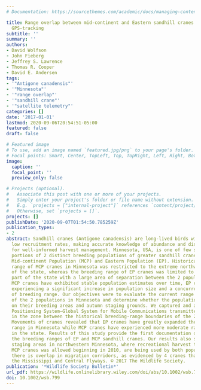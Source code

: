 ```yaml
---
# Documentation: https://sourcethemes.com/academic/docs/managing-content/

title: Range overlap between mid-continent and Eastern sandhill cranes revealed by
  GPS-tracking
subtitle: ''
summary: ''
authors:
- David Wolfson
- John Fieberg
- Jeffrey S. Lawrence
- Thomas R. Cooper
- David E. Andersen
tags:
- '"Antigone canadensis"'
- '"Minnesota"'
- '"range overlap"'
- '"sandhill crane"'
- '"satellite telemetry"'
categories: []
date: '2017-01-01'
lastmod: 2020-09-06T20:54:51-05:00
featured: false
draft: false

# Featured image
# To use, add an image named `featured.jpg/png` to your page's folder.
# Focal points: Smart, Center, TopLeft, Top, TopRight, Left, Right, BottomLeft, Bottom, BottomRight.
image:
  caption: ''
  focal_point: ''
  preview_only: false

# Projects (optional).
#   Associate this post with one or more of your projects.
#   Simply enter your project's folder or file name without extension.
#   E.g. `projects = ["internal-project"]` references `content/project/deep-learning/index.md`.
#   Otherwise, set `projects = []`.
projects: []
publishDate: '2020-09-07T01:54:50.785259Z'
publication_types:
- 2
abstract: Sandhill cranes (Antigone canadensis) are long-lived birds with relatively
  low recruitment rates, making accurate knowledge of abundance and distribution critical
  for well-informed harvest management. Minnesota, USA, is one of few states containing
  portions of 2 distinct breeding populations of greater sandhill cranes (A. c. tabida)—the
  Mid-continent Population (MCP) and Eastern Population (EP). Historically, the breeding
  range of MCP cranes in Minnesota was restricted to the extreme northwestern portion
  of the state, whereas the breeding range of EP cranes was limited to the east–central
  part of the state with a large area of separation between the 2 populations. Whereas
  MCP cranes have exhibited stable population estimates over time, EP cranes are currently
  experiencing a significant increase in population size and a concurrent expansion
  of breeding range. Our objectives were to evaluate the current range boundaries
  of the 2 populations in Minnesota and determine whether the populations overlap
  on their breeding areas and autumn staging grounds. We captured and attached Global
  Positioning System–Global System for Mobile Communications transmitters to 50 cranes
  in the zone between the historical breeding-range boundaries of the 2 populations.
  Movements of cranes revealed that EP cranes have greatly expanded their breeding
  range in Minnesota while MCP cranes have experienced more moderate range expansion
  in the state. Results of this study provide the first documentation of overlap between
  the breeding ranges of EP and MCP sandhill cranes. Our results also suggest that
  staging areas in northwestern Minnesota, where recreational harvest targeted at
  MCP cranes was allowed beginning in 2010, are being used by both populations and
  there is overlap in migration corridors, as evidenced by 4 cranes that used both
  the Mississippi and Central Flyways. © 2017 The Wildlife Society.
publication: '*Wildlife Society Bulletin*'
url_pdf: https://wildlife.onlinelibrary.wiley.com/doi/abs/10.1002/wsb.799
doi: 10.1002/wsb.799
---
```

